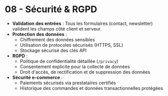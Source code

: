 # 08 - Sécurité & RGPD

- **Validation des entrées** : Tous les formulaires (contact, newsletter) valident les champs côté client et serveur.
- **Protection des données** :
  - Chiffrement des données sensibles
  - Utilisation de protocoles sécurisés (HTTPS, SSL)
  - Stockage sécurisé des clés API
- **RGPD** :
  - Politique de confidentialité détaillée (`/privacy`)
  - Consentement explicite pour la collecte de données
  - Droit d'accès, de rectification et de suppression des données
- **Sécurité e-commerce** :
  - Paiements sécurisés via prestataires certifiés
  - Historique des commandes et données transactionnelles protégées
